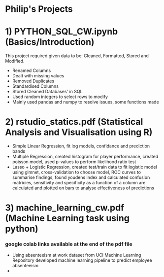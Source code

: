 # Philip's Projects

# 1) PYTHON_SQL_CW.ipynb (Basics/Introduction)

This project required given data to be: Cleaned, Formatted, Stored and Modified.
- Renamed Columns
- Dealt with missing values
- Removed Duplicates
- Standardised Columns
- Stored Cleaned Databases' in SQL
- Used random integers to select rows to modify
- Mainly used pandas and numpy to resolve issues, some functions made

# 2) rstudio_statics.pdf (Statistical Analysis and Visualisation using R)
- Simple Linear Regression, fit log models, confidance and prediction bands
- Multiple Regression, created histogram for player performance, created poisson model, used p-values to perform likelihood ratio test
- Lasso + Logistic Regression, created test/train data to fit logistic model using glmnet, cross-validation to choose model, ROC curves to summarise findings, found youdens index and calculated confusion matricies, sensitivity and specificity as a function of a column are calculated and plotted on bars to analyse effectiveness of predictions

# 3) machine_learning_cw.pdf (Machine Learning task using python)
### google colab links available at the end of the pdf file
- Using absenteeism at work dataset from UCI Machine Learning Repository developed machine learning pipeline to predict employee absenteeism
- 
